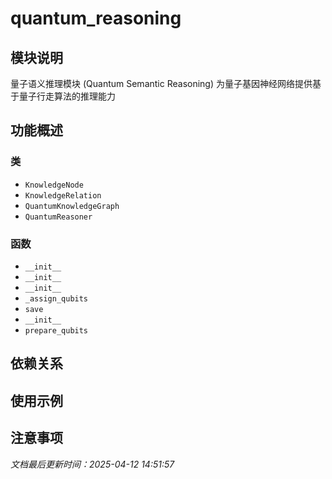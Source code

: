 # quantum_reasoning

## 模块说明
量子语义推理模块 (Quantum Semantic Reasoning)
为量子基因神经网络提供基于量子行走算法的推理能力

## 功能概述

### 类

- `KnowledgeNode`
- `KnowledgeRelation`
- `QuantumKnowledgeGraph`
- `QuantumReasoner`

### 函数

- `__init__`
- `__init__`
- `__init__`
- `_assign_qubits`
- `save`
- `__init__`
- `prepare_qubits`

## 依赖关系

## 使用示例

## 注意事项

*文档最后更新时间：2025-04-12 14:51:57*